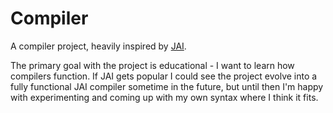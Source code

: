 # Compiler

A compiler project, heavily inspired by [JAI](https://github.com/BSVino/JaiPrimer/blob/master/JaiPrimer.md).

The primary goal with the project is educational - I want to learn how compilers function. If JAI gets popular I could see the project evolve into a fully functional JAI compiler sometime in the future, but until then I'm happy with experimenting and coming up with my own syntax where I think it fits.
